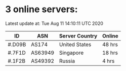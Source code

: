 # 3 online servers:

Latest update at: Tue Aug 11 14:10:11 UTC 2020

| ID | ASN | Server Country | Online |
| -- | --- | -------------- | ------ |
| #.D09B | AS174 | United States | 48 hrs |
| #.7F1D | AS63949 | Singapore | 18 hrs |
| #.1F2B | AS49392 | Russia | 4 hrs |

